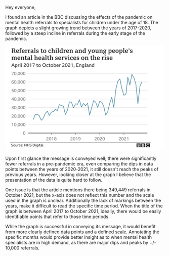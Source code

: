 Hey everyone,



I found an article in the BBC discussing the effects of the pandemic on mental health referrals to specialists for children under the age of 18. The graph depicts a slight growing trend between the years of 2017-2020, followed by a steep incline in referrals during the early stage of the pandemic.



![image](images/ReferralsOfChildrenMentalHealth.png)


Upon first glance the message is conveyed well; there were significantly fewer referrals in a pre-pandemic era, even comparing the dips in data points between the years of 2020-2021, it still doesn't reach the peaks of previous years. However, looking closer at the graph I believe that the presentation of the data is quite hard to follow.



One issue is that the article mentions there being 349,449 referrals in October 2021, but the x-axis does not reflect this number and the scale used in the graph is unclear. Additionally the lack of markings between the years, make it difficult to read the specific time period. When the title of the graph is between April 2017 to October 2021, ideally, there would be easily identifiable points that refer to those time periods 



While the graph is successful in conveying its message, it would benefit from more clearly defined data points and a defined scale. Annotating the specific months would provide better insight as to when mental health specialists are in high demand, as there are major dips and peaks by +/- 10,000 referrals.